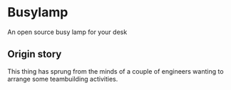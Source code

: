 # Busylamp
An open source busy lamp for your desk

## Origin story
This thing has sprung from the minds of a couple of engineers wanting to arrange some teambuilding activities.


